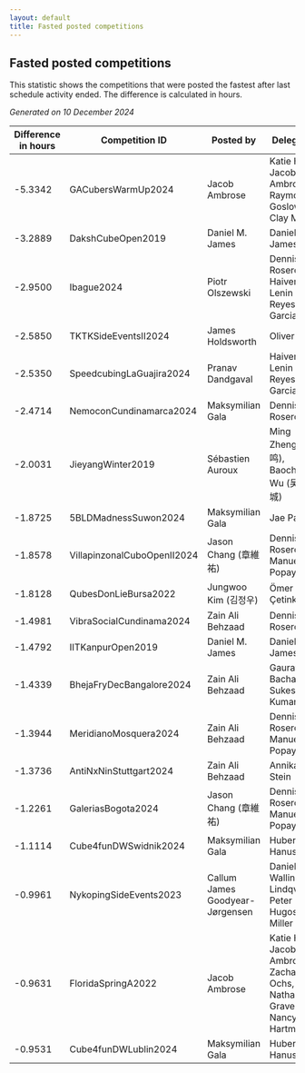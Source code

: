 ```yaml
---
layout: default
title: Fasted posted competitions
---
```

## Fasted posted competitions
This statistic shows the competitions that were posted the fastest after last schedule activity ended. The difference is calculated in hours.

*Generated on 10 December 2024*

| Difference in hours | Competition ID | Posted by | Delegates |
| --- | --- | --- | --- |
| -5.3342 | GACubersWarmUp2024 | Jacob Ambrose | Katie Hull, Jacob Ambrose, Raymond Goslow, Clay Moore |
| -3.2889 | DakshCubeOpen2019 | Daniel M. James | Daniel M. James |
| -2.9500 | Ibague2024 | Piotr Olszewski | Dennis Rosero, Haiver Lenin Reyes Garcia |
| -2.5850 | TKTKSideEventsII2024 | James Holdsworth | Oliver Pällo |
| -2.5350 | SpeedcubingLaGuajira2024 | Pranav Dandgaval | Haiver Lenin Reyes Garcia |
| -2.4714 | NemoconCundinamarca2024 | Maksymilian Gala | Dennis Rosero |
| -2.0031 | JieyangWinter2019 | Sébastien Auroux | Ming Zheng (郑鸣), Baocheng Wu (吴宝城) |
| -1.8725 | 5BLDMadnessSuwon2024 | Maksymilian Gala | Jae Park |
| -1.8578 | VillapinzonalCuboOpenII2024 | Jason Chang (章維祐) | Dennis Rosero, Manuel Popayán |
| -1.8128 | QubesDonLieBursa2022 | Jungwoo Kim (김정우) | Ömer Çetinkaya |
| -1.4981 | VibraSocialCundinama2024 | Zain Ali Behzaad | Dennis Rosero |
| -1.4792 | IITKanpurOpen2019 | Daniel M. James | Daniel M. James |
| -1.4339 | BhejaFryDecBangalore2024 | Zain Ali Behzaad | Gaurav Bachani, Sukesh Kumar |
| -1.3944 | MeridianoMosquera2024 | Zain Ali Behzaad | Dennis Rosero, Manuel Popayán |
| -1.3736 | AntiNxNinStuttgart2024 | Zain Ali Behzaad | Annika Stein |
| -1.2261 | GaleriasBogota2024 | Jason Chang (章維祐) | Dennis Rosero, Manuel Popayán |
| -1.1114 | Cube4funDWSwidnik2024 | Maksymilian Gala | Hubert Hanusiak |
| -0.9961 | NykopingSideEvents2023 | Callum James Goodyear-Jørgensen | Daniel Wallin, Leo Lindqvist, Peter Hugosson-Miller |
| -0.9631 | FloridaSpringA2022 | Jacob Ambrose | Katie Hull, Jacob Ambrose, Zachary Ochs, Nathan Graves, Nancy Hartman |
| -0.9531 | Cube4funDWLublin2024 | Maksymilian Gala | Hubert Hanusiak |

